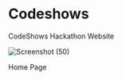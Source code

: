 # Codeshows
CodeShows Hackathon Website


![Screenshot (50)](https://user-images.githubusercontent.com/114259025/232571319-a38e0383-49a4-4b59-ab10-f2e21a6fb746.png)

Home Page
